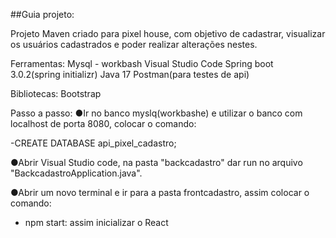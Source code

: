 ##Guia projeto:

Projeto Maven criado para pixel house, com objetivo de cadastrar, visualizar os usuários cadastrados e poder realizar alterações nestes.

Ferramentas:
Mysql - workbash
Visual Studio Code
Spring boot 3.0.2(spring initializr)
Java 17
Postman(para testes de api)

Bibliotecas:
Bootstrap

Passo a passo:
●Ir no banco myslq(workbashe) e utilizar o banco com localhost de porta 8080, colocar o comando: 

-CREATE DATABASE api_pixel_cadastro;

●Abrir Visual Studio code, na pasta "backcadastro" dar run no arquivo "BackcadastroApplication.java".

●Abrir um novo terminal e ir para a pasta frontcadastro, assim colocar o comando:

- npm start: assim inicializar o React
